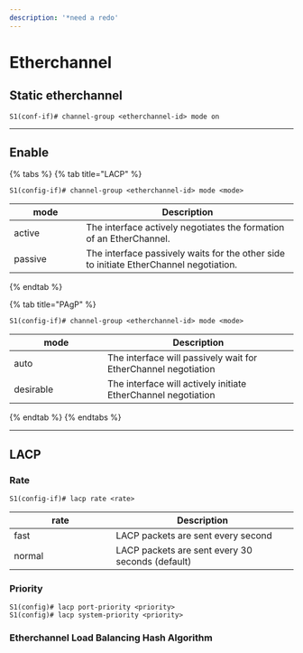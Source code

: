 ```yaml
---
description: '*need a redo'
---
```


# Etherchannel

## Static etherchannel

```
S1(conf-if)# channel-group <etherchannel-id> mode on
```

***

## Enable

{% tabs %}
{% tab title="LACP" %}
```
S1(config-if)# channel-group <etherchannel-id> mode <mode>
```

<table><thead><tr><th width="112">mode</th><th>Description</th></tr></thead><tbody><tr><td>active</td><td>The interface actively negotiates the formation of an EtherChannel.</td></tr><tr><td>passive</td><td>The interface passively waits for the other side to initiate EtherChannel negotiation.</td></tr></tbody></table>
{% endtab %}

{% tab title="PAgP" %}
```
S1(config-if)# channel-group <etherchannel-id> mode <mode>
```

<table><thead><tr><th width="150">mode</th><th>Description</th></tr></thead><tbody><tr><td>auto</td><td>The interface will passively wait for EtherChannel negotiation</td></tr><tr><td>desirable</td><td>The interface will actively initiate EtherChannel negotiation</td></tr></tbody></table>
{% endtab %}
{% endtabs %}

***

## LACP

### Rate

```
S1(config-if)# lacp rate <rate>
```

<table><thead><tr><th width="165">rate</th><th>Description</th></tr></thead><tbody><tr><td>fast</td><td>LACP packets are sent every second</td></tr><tr><td>normal</td><td>LACP packets are sent every 30 seconds (default)</td></tr></tbody></table>

### Priority

```
S1(config)# lacp port-priority <priority>
S1(config)# lacp system-priority <priority>
```

### Etherchannel Load Balancing Hash Algorithm

```
```
